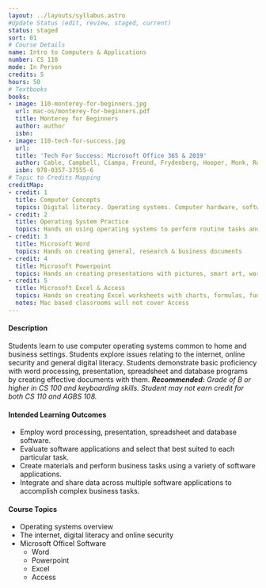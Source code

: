 ```yaml
---
layout: ../layouts/syllabus.astro
#Update Status (edit, review, staged, current)
status: staged
sort: 01
# Course Details
name: Intro to Computers & Applications
number: CS 110
mode: In Person
credits: 5
hours: 50
# Textbooks
books:
- image: 110-monterey-for-beginners.jpg
  url: mac-os/monterey-for-beginners.pdf
  title: Monterey for Beginners
  author: author
  isbn:
- image: 110-tech-for-success.jpg
  url:
  title: 'Tech For Success: Microsoft Office 365 & 2019'
  author: Cable, Campbell, Ciampa, Freund, Frydenberg, Hooper, Monk, Ruffalo, Sebok & Vermat
  isbn: 978-0357-37555-6
# Topic to Credits Mapping
creditMap:
- credit: 1
  title: Computer Concepts
  topics: Digital literacy. Operating systems. Computer hardware, software and applications. The internet, safety and security
- credit: 2
  title: Operating System Practice
  topics: Hands on using operating systems to perform routine tasks and file management.
- credit: 3
  title: Microsoft Word
  topics: Hands on creating general, research & business documents
- credit: 4
  title: Microsoft Powerpoint
  topics: Hands on creating presentations with pictures, smart art, word art charts and tables.
- credit: 5
  title: Microsoft Excel & Access
  topics: Hands on creating Excel worksheets with charts, formulas, functions and formatting. Creating, querying and maintaining Access Databases.
  notes: Mac based classrooms will not cover Access
---
```

 
#### Description
Students learn to use computer operating systems common to home and business settings. Students explore issues relating to the internet, online security and general digital literacy. Students demonstrate basic proficiency with word processing, presentation, spreadsheet and database programs by creating effective documents with them. _**Recommended:** Grade of B or higher in CS 100 and keyboarding skills. Student may not earn credit for both CS 110 and AGBS 108._
 
#### Intended Learning Outcomes
* Employ word processing, presentation, spreadsheet and database software.
* Evaluate software applications and select that best suited to each particular task.
* Create materials and perform business tasks using a variety of software applications.
* Integrate and share data across multiple software applications to accomplish complex business tasks.
 
#### Course Topics
* Operating systems overview
* The internet, digital literacy and online security
* Microsoft OfficeI Software
  * Word
  * Powerpoint
  * Excel
  * Access
